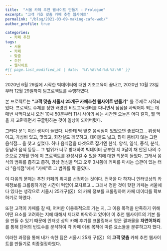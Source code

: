 ```yaml
---
title:  "서울 카페 추천 웹사이트 만들기 - Prologue"
excerpt: "고객 기호 맞춤 카페 추천 웹사이트"
permalink: "/blog/2021-03-09-making-cafe-web/"
author_profile: true

categories:
  - 카페 추천
tags:
  - 서울
  - 카페
  - 맞춤
  - 추천
  - 웹사이트
#{{ page.last_modified_at | date: '%Y:%B:%A:%d:%S:%R' }}
---
```


2020년 6월 29일에 시작한 빅데이터에 대한 기초교육이 끝나고, 2020년 10월 23일부터 12월 29일까지 팀프로젝트를 수행하였다.


본 프로젝트는 **"고객 맞춤 서울시 25개구 카페추천 웹사이트 만들기"** 를 주제로 시작되었다. 
프로젝트 주제를 정한 배경엔 비트교육센터를 다니면서 점심을 사먹어야 되는 데 매번 사먹다보니 오전 10시 50분부터 11시 사이의 쉬는 시간엔 
오늘은 어디 갈지, 뭘 먹을 지 고민하면서 구글링하는 것이 일상이 되어버렸다.


그러다 문득 이런 생각이 들었다. 나한테 딱 맞춘 음식점이 있었으면 좋겠다고... 위생적이고, 가성비 있고, 맛있고, 화장실도 깨끗하고, 테이블도 넓고, 많이 붐비지 않는 그런 음식점...
을 찾고 싶었다. 허나 음식점을 타겟으로 잡기엔 한식, 양식, 일식, 중식, 분식, 동남아 음식 등등... 그 범위가 너무 방대하여 빅데이터 공부한 지 3달이 채 안된 나의 수준으로 2개월 안에 
이 프로젝트를 완성시킬 수 있을 지에 대한 의문이 들었다. 그래서 음식의 범위를 좁히고 좁혀, 항상 점심을 먹고 오후 3시쯤에 커피를 마시는 습관이 있는 터라 
"음식점"에서 "카페"로 그 범위를 확 줄였다.


이 다음의 문제는 추천 카페의 위치를 선정하는 것이다. 전국을 다 하자니 인터넷상의 카페정보를 크롤링하기엔 시간이 턱없이 모자르고...
그래서 정한 것이 핫한 카페는 서울에 다 있다는 생각으로 서울시 25개구(区）의 카페 정보를 크롤링하여 카페 데이터를 확보하기로 하였다. 


또한 고객이 카페를 갈 때, 어떠한 이용목적으로 가는 지, 그 이용 목적을 만족하기 위해 어떤 요소를 고려하는 지에 대해서 제대로 파악하고 있어야 
이 추천 웹사이트의 기본 틀을 만들 수 있기 때문에 인터넷 상의 카페 후기를 크롤링해서 얻은 결과물을 **자연어처리**를 통해 단어의 빈도수를 분석하여 
각 카페 이용 목적에 따른 요소들을 분류하고자 했다.  


이러한 과정을 통해 내가 속한 팀은 서울시 25개 구(区）의 **고객 맞춤** 카페 추천 웹사이트를 만들기로 최종결정하였다.



